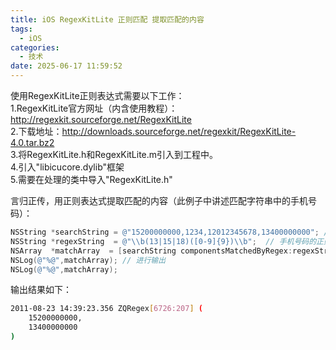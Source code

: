 ```yaml
---
title: iOS RegexKitLite 正则匹配 提取匹配的内容
tags:
  - iOS
categories:
  - 技术
date: 2025-06-17 11:59:52
---
```


使用RegexKitLite正则表达式需要以下工作：  
1.RegexKitLite官方网址（内含使用教程）：http://regexkit.sourceforge.net/RegexKitLite  
2.下载地址：http://downloads.sourceforge.net/regexkit/RegexKitLite-4.0.tar.bz2  
3.将RegexKitLite.h和RegexKitLite.m引入到工程中。  
4.引入"libicucore.dylib"框架  
5.需要在处理的类中导入"RegexKitLite.h"  
  
言归正传，用正则表达式提取匹配的内容（此例子中讲述匹配字符串中的手机号码）：

```objectivec
NSString *searchString = @"15200000000,1234,12012345678,13400000000"; // 要提取的字符串
NSString *regexString  = @"\\b(13|15|18)([0-9]{9})\\b";  // 手机号码的正则表达式（由于15和18号段的不太熟悉，索性就干脆都算上了，你懂的。）
NSArray  *matchArray  = [searchString componentsMatchedByRegex:regexString];  // 匹配结果以数组形式返回
NSLog(@"%@",matchArray); // 进行输出
NSLog(@"%@",matchArray);
```

输出结果如下：

```bash
2011-08-23 14:39:23.356 ZQRegex[6726:207] (
    15200000000,
    13400000000
)
```
